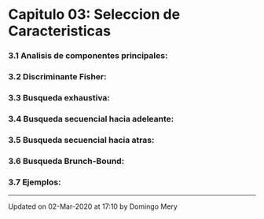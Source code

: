 
# Capitulo 03: Seleccion de Caracteristicas
### 3.1 Analisis de componentes principales:
### 3.2 Discriminante Fisher:
### 3.3 Busqueda exhaustiva:
### 3.4 Busqueda secuencial hacia adeleante:
### 3.5 Busqueda secuencial hacia atras:
### 3.6 Busqueda Brunch-Bound:
### 3.7 Ejemplos:
---


Updated on 02-Mar-2020 at 17:10 by Domingo Mery
